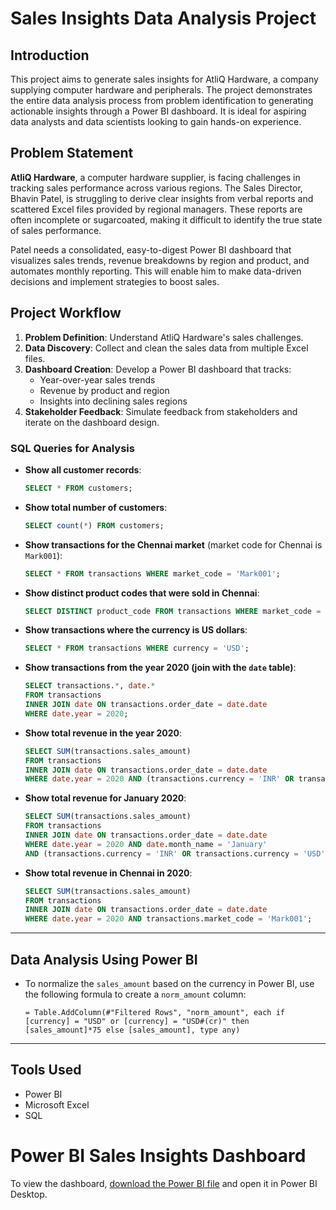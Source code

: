 # Sales Insights Data Analysis Project

## Introduction
This project aims to generate sales insights for AtliQ Hardware, a company supplying computer hardware and peripherals. The project demonstrates the entire data analysis process from problem identification to generating actionable insights through a Power BI dashboard. It is ideal for aspiring data analysts and data scientists looking to gain hands-on experience.

## Problem Statement
**AtliQ Hardware**, a computer hardware supplier, is facing challenges in tracking sales performance across various regions. The Sales Director, Bhavin Patel, is struggling to derive clear insights from verbal reports and scattered Excel files provided by regional managers. These reports are often incomplete or sugarcoated, making it difficult to identify the true state of sales performance. 

Patel needs a consolidated, easy-to-digest Power BI dashboard that visualizes sales trends, revenue breakdowns by region and product, and automates monthly reporting. This will enable him to make data-driven decisions and implement strategies to boost sales.

## Project Workflow
1. **Problem Definition**: Understand AtliQ Hardware's sales challenges.
2. **Data Discovery**: Collect and clean the sales data from multiple Excel files.
3. **Dashboard Creation**: Develop a Power BI dashboard that tracks:
   - Year-over-year sales trends
   - Revenue by product and region
   - Insights into declining sales regions
4. **Stakeholder Feedback**: Simulate feedback from stakeholders and iterate on the dashboard design.

### SQL Queries for Analysis

- **Show all customer records**:
    ```sql
    SELECT * FROM customers;
    ```

- **Show total number of customers**:
    ```sql
    SELECT count(*) FROM customers;
    ```

- **Show transactions for the Chennai market** (market code for Chennai is `Mark001`):
    ```sql
    SELECT * FROM transactions WHERE market_code = 'Mark001';
    ```

- **Show distinct product codes that were sold in Chennai**:
    ```sql
    SELECT DISTINCT product_code FROM transactions WHERE market_code = 'Mark001';
    ```

- **Show transactions where the currency is US dollars**:
    ```sql
    SELECT * FROM transactions WHERE currency = 'USD';
    ```

- **Show transactions from the year 2020 (join with the `date` table)**:
    ```sql
    SELECT transactions.*, date.* 
    FROM transactions 
    INNER JOIN date ON transactions.order_date = date.date 
    WHERE date.year = 2020;
    ```

- **Show total revenue in the year 2020**:
    ```sql
    SELECT SUM(transactions.sales_amount) 
    FROM transactions 
    INNER JOIN date ON transactions.order_date = date.date 
    WHERE date.year = 2020 AND (transactions.currency = 'INR' OR transactions.currency = 'USD');
    ```

- **Show total revenue for January 2020**:
    ```sql
    SELECT SUM(transactions.sales_amount) 
    FROM transactions 
    INNER JOIN date ON transactions.order_date = date.date 
    WHERE date.year = 2020 AND date.month_name = 'January' 
    AND (transactions.currency = 'INR' OR transactions.currency = 'USD');
    ```

- **Show total revenue in Chennai in 2020**:
    ```sql
    SELECT SUM(transactions.sales_amount) 
    FROM transactions 
    INNER JOIN date ON transactions.order_date = date.date 
    WHERE date.year = 2020 AND transactions.market_code = 'Mark001';
    ```

---

## Data Analysis Using Power BI

- To normalize the `sales_amount` based on the currency in Power BI, use the following formula to create a `norm_amount` column:

    ```powerquery
    = Table.AddColumn(#"Filtered Rows", "norm_amount", each if [currency] = "USD" or [currency] = "USD#(cr)" then [sales_amount]*75 else [sales_amount], type any)
    ```

---

## Tools Used
- Power BI
- Microsoft Excel
- SQL

# Power BI Sales Insights Dashboard

To view the dashboard, [download the Power BI file]([https://github.com/username/repository-name/blob/main/Power%20bi.pbix](https://github.com/Shagun292001/Sales-Insights-Data-Analysis-Project/blob/main/Power%20bi.pbix)) and open it in Power BI Desktop.


